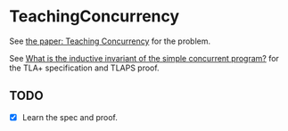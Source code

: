 # TeachingConcurrency

See [the paper: Teaching Concurrency](https://www.microsoft.com/en-us/research/uploads/prod/2016/12/Teaching-Concurrency.pdf) for the problem.

See [What is the inductive invariant of the simple concurrent program?](https://stackoverflow.com/a/46108331/1833118) for the TLA+ specification and TLAPS proof.

## TODO
- [x] Learn the spec and proof.
